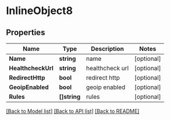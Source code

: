 # InlineObject8

## Properties

Name | Type | Description | Notes
------------ | ------------- | ------------- | -------------
**Name** | **string** |  name | [optional] 
**HealthcheckUrl** | **string** |  healthcheck url | [optional] 
**RedirectHttp** | **bool** |  redirect http | [optional] 
**GeoipEnabled** | **bool** |  geoip enabled | [optional] 
**Rules** | **[]string** |  rules | [optional] 

[[Back to Model list]](../README.md#documentation-for-models) [[Back to API list]](../README.md#documentation-for-api-endpoints) [[Back to README]](../README.md)


